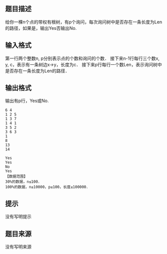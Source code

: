 


## 题目描述
给你一棵n个点的带权有根树，有p个询问，每次询问树中是否存在一条长度为Len的路径，如果是，输出Yes否输出No. 
## 输入格式
第一行两个整数n, p分别表示点的个数和询问的个数． 
接下来n-1行每行三个数x, y, c，表示有一条树边x→y，长度为c． 
接下来p行每行一个数Len，表示询问树中是否存在一条长度为Len的路径． 
## 输出格式
输出有p行，Yes或No. 

```input1
6 4 
1 2 5 
1 3 7 
1 4 1 
3 5 2 
3 6 3 
1 
8 
13 
14 

```
```output1
Yes 
Yes 
No 
Yes 
【数据范围】 
30%的数据，n≤100． 
100%的数据，n≤10000，p≤100，长度≤100000． 
```

## 提示
没有写明提示
## 题目来源
没有写明来源


